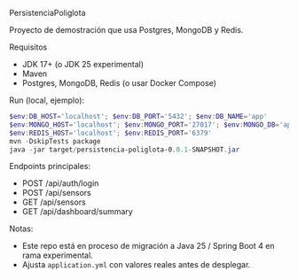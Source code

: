 PersistenciaPoliglota

Proyecto de demostración que usa Postgres, MongoDB y Redis.

Requisitos
- JDK 17+ (o JDK 25 experimental)
- Maven
- Postgres, MongoDB, Redis (o usar Docker Compose)

Run (local, ejemplo):

```powershell
$env:DB_HOST='localhost'; $env:DB_PORT='5432'; $env:DB_NAME='app'
$env:MONGO_HOST='localhost'; $env:MONGO_PORT='27017'; $env:MONGO_DB='app'
$env:REDIS_HOST='localhost'; $env:REDIS_PORT='6379'
mvn -DskipTests package
java -jar target/persistencia-poliglota-0.0.1-SNAPSHOT.jar
```

Endpoints principales:
- POST /api/auth/login
- POST /api/sensors
- GET /api/sensors
- GET /api/dashboard/summary

Notas:
- Este repo está en proceso de migración a Java 25 / Spring Boot 4 en rama experimental.
- Ajusta `application.yml` con valores reales antes de desplegar.
